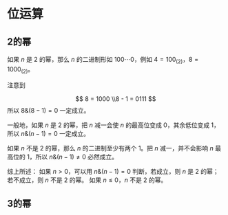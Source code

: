 # 位运算

## 2的幂

如果 $n$ 是 2 的幂，那么 $n$ 的二进制形如 $100\cdots0$，例如 $4 = 100_{(2)}$，$8 = 1000_{(2)}$。

注意到

$$
8 = 1000
\\8 - 1 = 0111
$$
所以 $8 \& (8 - 1) = 0$ 一定成立。

一般地，如果 $n$ 是 2 的幂，把 $n$ 减一会使 $n$ 的最高位变成 0，其余低位变成 1，所以 $n \& (n - 1) = 0$ 一定成立。

如果 $n$ 不是 2 的幂，那么 $n$ 的二进制至少有两个 1。把 $n$ 减一，并不会影响 $n$ 最高位的 1，所以 $n \& (n - 1) \neq 0$ 必然成立。

综上所述：
如果 $n > 0$，可以用 $n \& (n - 1) = 0$ 判断，若成立，则 $n$ 是 2 的幂；若不成立，则 $n$ 不是 2 的幂。
如果 $n \leq 0$，$n$ 不是 2 的幂。

## 3的幂